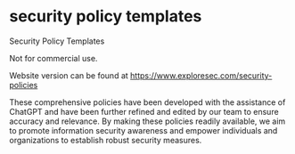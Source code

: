 # security policy templates
Security Policy Templates

Not for commercial use. 

Website version can be found at https://www.exploresec.com/security-policies

These comprehensive policies have been developed with the assistance of ChatGPT and have been further refined and edited by our team to ensure accuracy and relevance. By making these policies readily available, we aim to promote information security awareness and empower individuals and organizations to establish robust security measures. 
